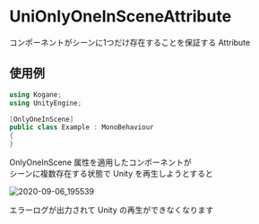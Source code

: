 # UniOnlyOneInSceneAttribute

コンポーネントがシーンに1つだけ存在することを保証する Attribute

## 使用例

```cs
using Kogane;
using UnityEngine;

[OnlyOneInScene]
public class Example : MonoBehaviour
{
}
```

OnlyOneInScene 属性を適用したコンポーネントが  
シーンに複数存在する状態で Unity を再生しようとすると  

![2020-09-06_195539](https://user-images.githubusercontent.com/6134875/92324250-e6f95e00-f07a-11ea-808f-302719f9da3c.png)

エラーログが出力されて Unity の再生ができなくなります  
